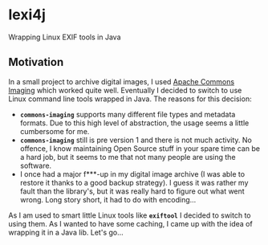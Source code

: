 # lexi4j
Wrapping Linux EXIF tools in Java

## Motivation
In a small project to archive digital images, I used [Apache Commons Imaging][commons-imaging] which worked quite well. Eventually I decided to switch to use Linux command line tools wrapped in Java. The reasons for this decision:

* **`commons-imaging`** supports many different file types and metadata formats. Due to this high level of abstraction, the usage seems a little cumbersome for me.
* **`commons-imaging`** still is pre version 1 and there is not much activity. No offence, I know maintaining Open Source stuff in your spare time can be a hard job, but it seems to me that not many people are using the software.
* I once had a major f***-up in my digital image archive (I was able to restore it thanks to a good backup strategy). I guess it was rather my fault than the library's, but it was really hard to figure out what went wrong. Long story short, it had to do with encoding...

As I am used to smart little Linux tools like **`exiftool`** I decided to switch to using them. As I wanted to have some caching, I came up with the idea of wrapping it in a Java lib. Let's go...

[commons-imaging]: https://commons.apache.org/proper/commons-imaging/
